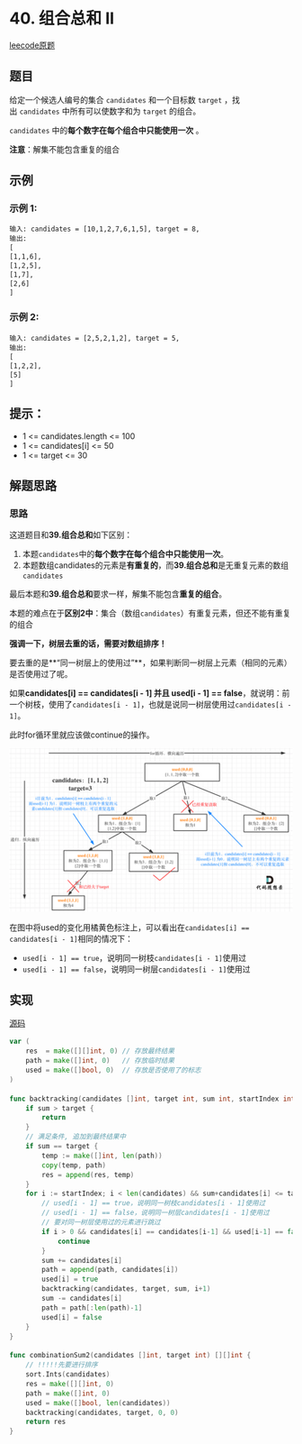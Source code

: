 # 40. 组合总和 II

[leecode原题](https://leetcode.cn/problems/combination-sum-ii/)

## 题目
给定一个候选人编号的集合 `candidates` 和一个目标数 `target` ，找出 `candidates` 中所有可以使数字和为 `target` 的组合。

`candidates` 中的**每个数字在每个组合中只能使用一次** 。

**注意**：解集不能包含重复的组合

## 示例

### 示例 1:

```text
输入: candidates = [10,1,2,7,6,1,5], target = 8,
输出:
[
[1,1,6],
[1,2,5],
[1,7],
[2,6]
]
```

### 示例 2:

```text
输入: candidates = [2,5,2,1,2], target = 5,
输出:
[
[1,2,2],
[5]
]
```


## 提示：
- 1 <= candidates.length <= 100
- 1 <= candidates[i] <= 50
- 1 <= target <= 30

## 解题思路

### 思路

这道题目和**39.组合总和**如下区别：

1. 本题`candidates`中的**每个数字在每个组合中只能使用一次**。
2. 本题数组candidates的元素是**有重复的**，而**39.组合总和**是无重复元素的数组`candidates`

最后本题和**39.组合总和**要求一样，解集不能包含**重复的组合**。

本题的难点在于**区别2中**：集合（数组`candidates`）有重复元素，但还不能有重复的组合

**强调一下，树层去重的话，需要对数组排序！**

要去重的是**“同一树层上的使用过”**，如果判断同一树层上元素（相同的元素）是否使用过了呢。

如果**candidates[i] == candidates[i - 1] 并且 used[i - 1] == false**，就说明：前一个树枝，使用了`candidates[i - 1]`，也就是说同一树层使用过`candidates[i - 1]`。

此时for循环里就应该做continue的操作。

![](images/40-solu1.png)

在图中将used的变化用橘黄色标注上，可以看出在`candidates[i] == candidates[i - 1]`相同的情况下：

- `used[i - 1] == true`，说明同一树枝`candidates[i - 1]`使用过
- `used[i - 1] == false`，说明同一树层`candidates[i - 1]`使用过

## 实现

[源码](./code/40-combination-sum-ii/main.go)
```go
var (
	res  = make([][]int, 0) // 存放最终结果
	path = make([]int, 0)   // 存放临时结果
	used = make([]bool, 0)  // 存放是否使用了的标志
)

func backtracking(candidates []int, target int, sum int, startIndex int) {
	if sum > target {
		return
	}
	// 满足条件, 追加到最终结果中
	if sum == target {
		temp := make([]int, len(path))
		copy(temp, path)
		res = append(res, temp)
	}
	for i := startIndex; i < len(candidates) && sum+candidates[i] <= target; i++ { // 剪枝
		// used[i - 1] == true，说明同一树枝candidates[i - 1]使用过
		// used[i - 1] == false，说明同一树层candidates[i - 1]使用过
		// 要对同一树层使用过的元素进行跳过
		if i > 0 && candidates[i] == candidates[i-1] && used[i-1] == false {
			continue
		}
		sum += candidates[i]
		path = append(path, candidates[i])
		used[i] = true
		backtracking(candidates, target, sum, i+1)
		sum -= candidates[i]
		path = path[:len(path)-1]
		used[i] = false
	}
}

func combinationSum2(candidates []int, target int) [][]int {
	// !!!!!先要进行排序
	sort.Ints(candidates)
	res = make([][]int, 0)
	path = make([]int, 0)
	used = make([]bool, len(candidates))
	backtracking(candidates, target, 0, 0)
	return res
}
```
